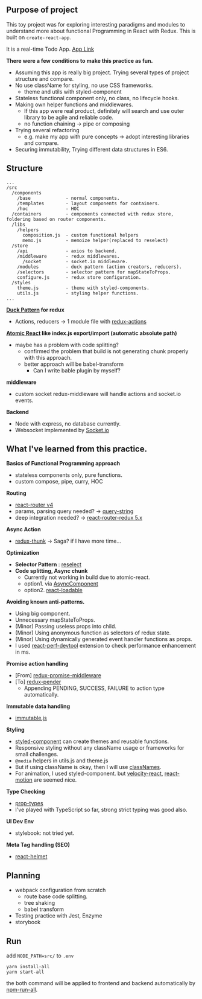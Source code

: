 ## Purpose of project

This toy project was for exploring interesting paradigms and modules to understand more about functional Programming in React with Redux. This is built on `create-react-app`.

It is a real-time Todo App.
[App Link](https://todopaloit.herokuapp.com/)

**There were a few conditions to make this practice as fun.**
  - Assuming this app is really big project. Trying several types of project structure and compare.
  - No use className for styling, no use CSS frameworks.
    - theme and utils with styled-component
  - Stateless functional component only, no class, no lifecycle hooks.
  - Making own helper functions and middlewares.
    - If this app were real product, definitely will search and use outer library to be agile and reliable code.
    - no function chaining -> pipe or composing
  - Trying several refactoring
    - e.g. make my app with pure concepts -> adopt interesting libraries and compare.
  - Securing immutability, Trying different data structures in ES6.



## Structure
```
...
/src
  /components
    /base             - normal components.
    /templates        - layout components for containers.
    /hoc              - HOC
  /containers         - components connected with redux store, foldering based on router components.
  /libs
    /helpers
      composition.js  - custom functional helpers
      memo.js         - memoize helper(replaced to reselect)  
  /store
    /api              - axios to backend.
    /middleware       - redux middlewares.
      /socket         - socket.io middleware.
    /modules          - duck pattern (action creators, reducers).
    /selectors        - selector pattern for mapStateToProps.
    configure.js      - redux store configuration.
  /styles
    theme.js          - theme with styled-components.
    utils.js          - styling helper functions.
...
```


**[Duck Pattern](https://github.com/erikras/ducks-modular-redux) for redux**
  - Actions, reducers -> 1 module file with  [redux-actions](https://github.com/reduxactions/redux-actions)

**[Atomic React](https://arc.js.org/) like index.js export/import (automatic absolute path)**
  - maybe has a problem with code splitting?
    - confirmed the problem that build is not generating chunk properly with this approach.
    - better approach will be babel-transform
        - Can I write bable plugin by myself?

**middleware**
  - custom socket redux-middleware will handle actions and socket.io events.

**Backend**
  - Node with express, no database currently.
  - Websocket implemented by [Socket.io](https://socket.io/)


## What I've learned from this practice.

**Basics of Functional Programming approach**
  - stateless components only, pure functions.
  - custom compose, pipe, curry, HOC

**Routing**
  - [react-router v4](https://reacttraining.com/react-router/web/guides/quick-start)
  - params, parsing query needed? -> [query-string](https://github.com/sindresorhus/query-string)
  - deep integration needed? -> [react-router-redux 5.x ](https://github.com/reacttraining/react-router/tree/master/packages/react-router-redux)

**Async Action**
  - [redux-thunk](https://github.com/gaearon/redux-thunk) -> Saga? if I have more time...

**Optimization**
  - **Selector Pattern** : [reselect](https://github.com/reactjs/reselect) 
  - **Code splitting, Async chunk**
    - Currently not working in build due to atomic-react.
    - option1. via [AsyncComponent](https://gist.github.com/acdlite/a68433004f9d6b4cbc83b5cc3990c194)
    - option2. [react-loadable](https://github.com/thejameskyle/react-loadable)

**Avoiding known anti-patterns.**
  - Using big component.
  - Unnecessary mapStateToProps.
  - (Minor) Passing useless props into child.
  - (Minor) Using anonymous function as selectors of redux state.
  - (Minor) Using dynamically generated event handler functions as props.
  - I used [react-perf-devtool](https://github.com/nitin42/react-perf-devtool/blob/master/README.md) extension to check performance enhancement in ms.

**Promise action handling**
  - [From] [redux-promise-middleware](https://github.com/pburtchaell/redux-promise-middleware)
  - [To] [redux-pender](https://github.com/velopert/redux-pender)
    - Appending PENDING, SUCCESS, FAILURE to action type automatically.

**Immutable data handling**
  - [immutable.js](https://facebook.github.io/immutable-js/)

**Styling**
  - [styled-component](https://www.styled-components.com/) can create themes and reusable functions.
  - Responsive styling without any className usage or frameworks for small challenges.
  - `@media` helpers in utils.js and theme.js
  - But if using className is okay, then I will use [classNames](https://www.npmjs.com/package/classnames).
  - For animation, I used styled-component. but [velocity-react](https://github.com/google-fabric/velocity-react), [react-motion](https://github.com/chenglou/react-motion) are seemed nice.

**Type Checking**
  - [prop-types](https://www.npmjs.com/package/prop-types)
  -  I've played with TypeScript so far, strong strict typing was good also.

**UI Dev Env**
  - stylebook: not tried yet.

**Meta Tag handling (SEO)**
  - [react-helmet](https://github.com/nfl/react-helmet)


## Planning
- webpack configuration from scratch
  - route base code splitting.
  - tree shaking
  - babel transform
- Testing practice with Jest, Enzyme
- storybook

## Run

add `NODE_PATH=src/` to `.env`

```
yarn install-all
yarn start-all
```

the both command will be applied to frontend and backend automatically by [npm-run-all](https://github.com/mysticatea/npm-run-all).
